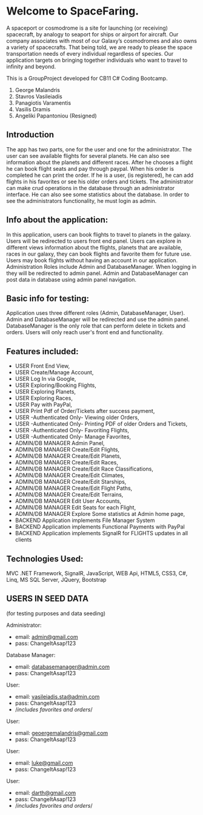 # Welcome to SpaceFaring.

A spaceport or cosmodrome is a site for launching (or receiving) spacecraft, by analogy to seaport for ships or airport for aircraft. Our company associates with most of our Galaxy’s cosmodromes and also owns a variety of spacecrafts.
That being told, we are ready to please the space transportation needs of every individual regardless of species. Our application targets on bringing together individuals who want to travel to infinity and beyond.

This is a GroupProject developed for CB11 C# Coding Bootcamp.
1. George Malandris
2. Stavros Vasileiadis
3. Panagiotis Varamentis
4. Vasilis Dramis
5. Angeliki Papantoniou (Resigned)

## Introduction
The app has two parts, one for the user and one for the administrator. 
The user can see available flights for several planets. He can also see information about the planets and different races. After he chooses a flight he can book flight seats and pay through paypal. When his order is completed he can print the order. If he is a user, (is registered), he can add flights in his favorites or see his older orders and tickets.
The administrator can make crud operations in the database through an administrator interface. He can also see some statistics about the database. In order to see the administrators functionality, he must login as admin.

## Info about the application:
In this application, users can book flights to travel to planets in the galaxy.
Users will be redirected to users front end panel.
Users can explore in different views information about the flights, planets that are available, races
in our galaxy, they can book flights and favorite them for future use.
Users may book flights without having an account in our application.
Administration Roles include Admin and DatabaseManager.
When logging in they will be redirected to admin panel.
Admin and DatabaseManager can post data in database using admin panel navigation.

## Basic info for testing:
Application uses three different roles (Admin, DatabaseManager, User).
Admin and DatabaseManager will be redirected and use the admin panel.
DatabaseManager is the only role that can perform delete in tickets and orders.
Users will only reach user's front end and functionality.

## Features included:
*	USER Front End View, 
*	USER Create/Manage Account, 
*	USER Log In via Google, 
*	USER Exploring/Booking Flights, 
*	USER Exploring Planets, 
*	USER Exploring Races,
*	USER Pay with PayPal,
*	USER Print Pdf of Order/Tickets after success payment,  
*	USER -Authenticated Only- Viewing older Orders,
*	USER -Authenticated Only- Printing PDF of older Orders and Tickets,
*	USER -Authenticated Only- Favoriting Flights,
*	USER -Authenticated Only- Manage Favorites,
*	ADMIN/DB MANAGER Admin Panel,
*	ADMIN/DB MANAGER Create/Edit Flights,
*	ADMIN/DB MANAGER Create/Edit Planets,
*	ADMIN/DB MANAGER Create/Edit Races,
*	ADMIN/DB MANAGER Create/Edit Race Classifications,
*	ADMIN/DB MANAGER Create/Edit Climates,
*	ADMIN/DB MANAGER Create/Edit Starships,
*	ADMIN/DB MANAGER Create/Edit Flight Paths,
*	ADMIN/DB MANAGER Create/Edit Terrains,
*	ADMIN/DB MANAGER Edit User Accounts,
*	ADMIN/DB MANAGER Edit Seats for each Flight,
*	ADMIN/DB MANAGER Explore Some statistics at Admin home page,
*	BACKEND Application implements File Manager System
*	BACKEND Application implements Functional Payments with PayPal
*	BACKEND Application implements SignalR for FLIGHTS updates in all clients

## Technologies Used:
MVC .NET Framework, SignalR, JavaScript, WEB Api, HTML5, CSS3, C#, Linq, MS SQL Server, JQuery, Bootstrap

## USERS IN SEED DATA 
(for testing purposes and data seeding)

Administrator:
  * email:	admin@gmail.com
  * pass:	ChangeItAsap!123

Database Manager:
  *	email:	databasemanager@admin.com
  *	pass:	ChangeItAsap!123

User:
  *	email:	vasileiadis.sta@admin.com
  *	pass:	ChangeItAsap!123
  *	/*includes favorites and orders*/

User:
  *	email:	geoergemalandris@gmail.com
  *	pass:	ChangeItAsap!123

User:
  *	email:	luke@gmail.com
  *	pass:	ChangeItAsap!123

User:
  *	email:	darth@gmail.com
  *	pass:	ChangeItAsap!123
  *	/*includes favorites and orders*/
